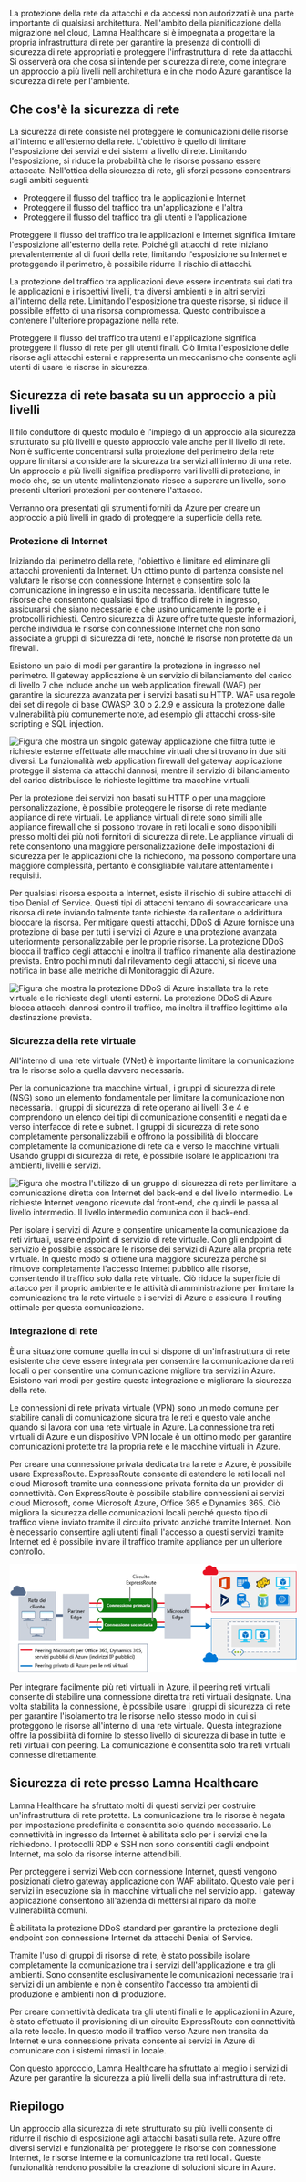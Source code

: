 La protezione della rete da attacchi e da accessi non autorizzati è una parte importante di qualsiasi architettura. Nell'ambito della pianificazione della migrazione nel cloud, Lamna Healthcare si è impegnata a progettare la propria infrastruttura di rete per garantire la presenza di controlli di sicurezza di rete appropriati e proteggere l'infrastruttura di rete da attacchi. Si osserverà ora che cosa si intende per sicurezza di rete, come integrare un approccio a più livelli nell'architettura e in che modo Azure garantisce la sicurezza di rete per l'ambiente.

## <a name="what-is-network-security"></a>Che cos'è la sicurezza di rete

La sicurezza di rete consiste nel proteggere le comunicazioni delle risorse all'interno e all'esterno della rete. L'obiettivo è quello di limitare l'esposizione dei servizi e dei sistemi a livello di rete. Limitando l'esposizione, si riduce la probabilità che le risorse possano essere attaccate. Nell'ottica della sicurezza di rete, gli sforzi possono concentrarsi sugli ambiti seguenti:

- Proteggere il flusso del traffico tra le applicazioni e Internet
- Proteggere il flusso del traffico tra un'applicazione e l'altra
- Proteggere il flusso del traffico tra gli utenti e l'applicazione

Proteggere il flusso del traffico tra le applicazioni e Internet significa limitare l'esposizione all'esterno della rete. Poiché gli attacchi di rete iniziano prevalentemente al di fuori della rete, limitando l'esposizione su Internet e proteggendo il perimetro, è possibile ridurre il rischio di attacchi.

La protezione del traffico tra applicazioni deve essere incentrata sui dati tra le applicazioni e i rispettivi livelli, tra diversi ambienti e in altri servizi all'interno della rete. Limitando l'esposizione tra queste risorse, si riduce il possibile effetto di una risorsa compromessa. Questo contribuisce a contenere l'ulteriore propagazione nella rete.

Proteggere il flusso del traffico tra utenti e l'applicazione significa proteggere il flusso di rete per gli utenti finali. Ciò limita l'esposizione delle risorse agli attacchi esterni e rappresenta un meccanismo che consente agli utenti di usare le risorse in sicurezza. 

## <a name="a-layered-approach-to-network-security"></a>Sicurezza di rete basata su un approccio a più livelli

Il filo conduttore di questo modulo è l'impiego di un approccio alla sicurezza strutturato su più livelli e questo approccio vale anche per il livello di rete. Non è sufficiente concentrarsi sulla protezione del perimetro della rete oppure limitarsi a considerare la sicurezza tra servizi all'interno di una rete. Un approccio a più livelli significa predisporre vari livelli di protezione, in modo che, se un utente malintenzionato riesce a superare un livello, sono presenti ulteriori protezioni per contenere l'attacco.

Verranno ora presentati gli strumenti forniti da Azure per creare un approccio a più livelli in grado di proteggere la superficie della rete.

### <a name="internet-protection"></a>Protezione di Internet

Iniziando dal perimetro della rete, l'obiettivo è limitare ed eliminare gli attacchi provenienti da Internet. Un ottimo punto di partenza consiste nel valutare le risorse con connessione Internet e consentire solo la comunicazione in ingresso e in uscita necessaria. Identificare tutte le risorse che consentono qualsiasi tipo di traffico di rete in ingresso, assicurarsi che siano necessarie e che usino unicamente le porte e i protocolli richiesti. Centro sicurezza di Azure offre tutte queste informazioni, perché individua le risorse con connessione Internet che non sono associate a gruppi di sicurezza di rete, nonché le risorse non protette da un firewall.

Esistono un paio di modi per garantire la protezione in ingresso nel perimetro. Il gateway applicazione è un servizio di bilanciamento del carico di livello 7 che include anche un web application firewall (WAF) per garantire la sicurezza avanzata per i servizi basati su HTTP. WAF usa regole dei set di regole di base OWASP 3.0 o 2.2.9 e assicura la protezione dalle vulnerabilità più comunemente note, ad esempio gli attacchi cross-site scripting e SQL injection.

![Figura che mostra un singolo gateway applicazione che filtra tutte le richieste esterne effettuate alle macchine virtuali che si trovano in due siti diversi. La funzionalità web application firewall del gateway applicazione protegge il sistema da attacchi dannosi, mentre il servizio di bilanciamento del carico distribuisce le richieste legittime tra macchine virtuali.](../media/appgw-waf.png)

Per la protezione dei servizi non basati su HTTP o per una maggiore personalizzazione, è possibile proteggere le risorse di rete mediante appliance di rete virtuali. Le appliance virtuali di rete sono simili alle appliance firewall che si possono trovare in reti locali e sono disponibili presso molti dei più noti fornitori di sicurezza di rete. Le appliance virtuali di rete consentono una maggiore personalizzazione delle impostazioni di sicurezza per le applicazioni che la richiedono, ma possono comportare una maggiore complessità, pertanto è consigliabile valutare attentamente i requisiti.

Per qualsiasi risorsa esposta a Internet, esiste il rischio di subire attacchi di tipo Denial of Service. Questi tipi di attacchi tentano di sovraccaricare una risorsa di rete inviando talmente tante richieste da rallentare o addirittura bloccare la risorsa. Per mitigare questi attacchi, DDoS di Azure fornisce una protezione di base per tutti i servizi di Azure e una protezione avanzata ulteriormente personalizzabile per le proprie risorse. La protezione DDoS blocca il traffico degli attacchi e inoltra il traffico rimanente alla destinazione prevista. Entro pochi minuti dal rilevamento degli attacchi, si riceve una notifica in base alle metriche di Monitoraggio di Azure.

![Figura che mostra la protezione DDoS di Azure installata tra la rete virtuale e le richieste degli utenti esterni. La protezione DDoS di Azure blocca attacchi dannosi contro il traffico, ma inoltra il traffico legittimo alla destinazione prevista.](../media/ddos.png)

### <a name="virtual-network-security"></a>Sicurezza della rete virtuale

All'interno di una rete virtuale (VNet) è importante limitare la comunicazione tra le risorse solo a quella davvero necessaria.

Per la comunicazione tra macchine virtuali, i gruppi di sicurezza di rete (NSG) sono un elemento fondamentale per limitare la comunicazione non necessaria. I gruppi di sicurezza di rete operano ai livelli 3 e 4 e comprendono un elenco dei tipi di comunicazione consentiti e negati da e verso interfacce di rete e subnet. I gruppi di sicurezza di rete sono completamente personalizzabili e offrono la possibilità di bloccare completamente la comunicazione di rete da e verso le macchine virtuali. Usando gruppi di sicurezza di rete, è possibile isolare le applicazioni tra ambienti, livelli e servizi.

![Figura che mostra l'utilizzo di un gruppo di sicurezza di rete per limitare la comunicazione diretta con Internet del back-end e del livello intermedio. Le richieste Internet vengono ricevute dal front-end, che quindi le passa al livello intermedio. Il livello intermedio comunica con il back-end. ](../media/azure-network-security.png)

Per isolare i servizi di Azure e consentire unicamente la comunicazione da reti virtuali, usare endpoint di servizio di rete virtuale. Con gli endpoint di servizio è possibile associare le risorse dei servizi di Azure alla propria rete virtuale. In questo modo si ottiene una maggiore sicurezza perché si rimuove completamente l'accesso Internet pubblico alle risorse, consentendo il traffico solo dalla rete virtuale. Ciò riduce la superficie di attacco per il proprio ambiente e le attività di amministrazione per limitare la comunicazione tra la rete virtuale e i servizi di Azure e assicura il routing ottimale per questa comunicazione.

### <a name="network-integration"></a>Integrazione di rete

È una situazione comune quella in cui si dispone di un'infrastruttura di rete esistente che deve essere integrata per consentire la comunicazione da reti locali o per consentire una comunicazione migliore tra servizi in Azure. Esistono vari modi per gestire questa integrazione e migliorare la sicurezza della rete.

Le connessioni di rete privata virtuale (VPN) sono un modo comune per stabilire canali di comunicazione sicura tra le reti e questo vale anche quando si lavora con una rete virtuale in Azure. La connessione tra reti virtuali di Azure e un dispositivo VPN locale è un ottimo modo per garantire comunicazioni protette tra la propria rete e le macchine virtuali in Azure.

Per creare una connessione privata dedicata tra la rete e Azure, è possibile usare ExpressRoute. ExpressRoute consente di estendere le reti locali nel cloud Microsoft tramite una connessione privata fornita da un provider di connettività. Con ExpressRoute è possibile stabilire connessioni ai servizi cloud Microsoft, come Microsoft Azure, Office 365 e Dynamics 365. Ciò migliora la sicurezza delle comunicazioni locali perché questo tipo di traffico viene inviato tramite il circuito privato anziché tramite Internet. Non è necessario consentire agli utenti finali l'accesso a questi servizi tramite Internet ed è possibile inviare il traffico tramite appliance per un ulteriore controllo.

![Diagramma dell'architettura che illustra un circuito ExpressRoute che connette la rete del cliente con le risorse di Azure.](../media/expressroute-connection-overview.png)

Per integrare facilmente più reti virtuali in Azure, il peering reti virtuali consente di stabilire una connessione diretta tra reti virtuali designate. Una volta stabilita la connessione, è possibile usare i gruppi di sicurezza di rete per garantire l'isolamento tra le risorse nello stesso modo in cui si proteggono le risorse all'interno di una rete virtuale. Questa integrazione offre la possibilità di fornire lo stesso livello di sicurezza di base in tutte le reti virtuali con peering. La comunicazione è consentita solo tra reti virtuali connesse direttamente.

## <a name="network-security-at-lamna-healthcare"></a>Sicurezza di rete presso Lamna Healthcare

Lamna Healthcare ha sfruttato molti di questi servizi per costruire un'infrastruttura di rete protetta. La comunicazione tra le risorse è negata per impostazione predefinita e consentita solo quando necessario. La connettività in ingresso da Internet è abilitata solo per i servizi che la richiedono. I protocolli RDP e SSH non sono consentiti dagli endpoint Internet, ma solo da risorse interne attendibili.

Per proteggere i servizi Web con connessione Internet, questi vengono posizionati dietro gateway applicazione con WAF abilitato. Questo vale per i servizi in esecuzione sia in macchine virtuali che nel servizio app. I gateway applicazione consentono all'azienda di mettersi al riparo da molte vulnerabilità comuni.

È abilitata la protezione DDoS standard per garantire la protezione degli endpoint con connessione Internet da attacchi Denial of Service.

Tramite l'uso di gruppi di risorse di rete, è stato possibile isolare completamente la comunicazione tra i servizi dell'applicazione e tra gli ambienti. Sono consentite esclusivamente le comunicazioni necessarie tra i servizi di un ambiente e non è consentito l'accesso tra ambienti di produzione e ambienti non di produzione.

Per creare connettività dedicata tra gli utenti finali e le applicazioni in Azure, è stato effettuato il provisioning di un circuito ExpressRoute con connettività alla rete locale. In questo modo il traffico verso Azure non transita da Internet e una connessione privata consente ai servizi in Azure di comunicare con i sistemi rimasti in locale.

Con questo approccio, Lamna Healthcare ha sfruttato al meglio i servizi di Azure per garantire la sicurezza a più livelli della sua infrastruttura di rete.

## <a name="summary"></a>Riepilogo

Un approccio alla sicurezza di rete strutturato su più livelli consente di ridurre il rischio di esposizione agli attacchi basati sulla rete. Azure offre diversi servizi e funzionalità per proteggere le risorse con connessione Internet, le risorse interne e la comunicazione tra reti locali. Queste funzionalità rendono possibile la creazione di soluzioni sicure in Azure.